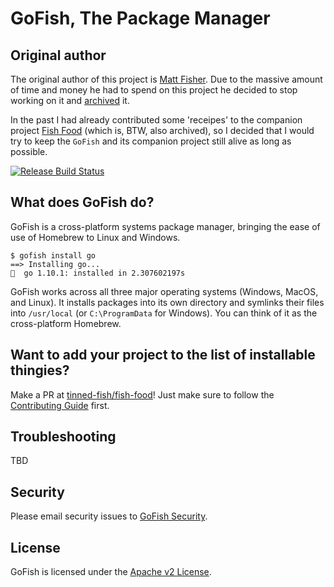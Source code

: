 # GoFish, The Package Manager

## Original author

The original author of this project is [Matt Fisher](mailto:matt.fisher@fishworks.io).
Due to the massive amount of time and money he had to spend on this project he decided to stop working on it and [archived](https://github.com/fishworks/gofish) it.

In the past I had already contributed some 'receipes' to the companion project [Fish Food](https://github.com/fishworks/fish-food) (which is, BTW, also archived), so I decided that I would try to keep the `GoFish` and its companion project still alive as long as possible.

[![Release Build Status](https://github.com/tinned-fish/gofish/actions/workflows/release.yaml/badge.svg)](https://github.com/tinned-fish/gofish/actions/workflows/release.yaml)

## What does GoFish do?

GoFish is a cross-platform systems package manager, bringing the ease of use of Homebrew to
Linux and Windows.

```
$ gofish install go
==> Installing go...
🐠  go 1.10.1: installed in 2.307602197s
```

GoFish works across all three major operating systems (Windows, MacOS, and Linux). It installs
packages into its own directory and symlinks their files into `/usr/local` (or `C:\ProgramData` for Windows).
You can think of it as the cross-platform Homebrew.

## Want to add your project to the list of installable thingies?

Make a PR at [tinned-fish/fish-food](https://github.com/tinned-fish/fish-food)! Just make sure to follow the [Contributing Guide](https://gofi.sh#contributing) first.

## Troubleshooting

TBD

## Security

Please email security issues to [GoFish Security](mailto:security@gofish.dev).

## License

GoFish is licensed under the [Apache v2 License](LICENSE).
